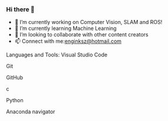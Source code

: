 ### Hi there 👋

- 🔭 I’m currently working on Computer Vision, SLAM and ROS! 
- 🌱 I’m currently learning Machine Learning
- 👯 I’m looking to collaborate with other content creators
- 📫 Connect with me:enginksz@hotmail.com

Languages and Tools:
Visual Studio Code

Git

GitHub

c

Python

Anaconda navigator

